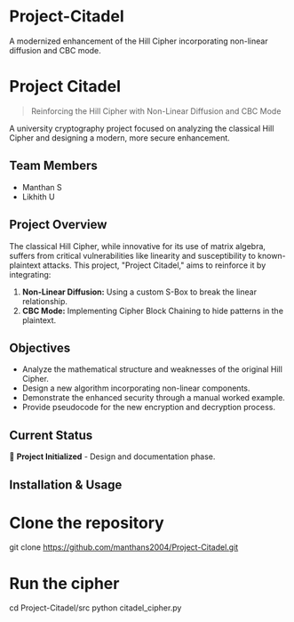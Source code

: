 # Project-Citadel
A modernized enhancement of the Hill Cipher incorporating non-linear diffusion and CBC mode.
# Project Citadel

> Reinforcing the Hill Cipher with Non-Linear Diffusion and CBC Mode

A university cryptography project focused on analyzing the classical Hill Cipher and designing a modern, more secure enhancement.

## Team Members
- Manthan S 
- Likhith U

## Project Overview
The classical Hill Cipher, while innovative for its use of matrix algebra, suffers from critical vulnerabilities like linearity and susceptibility to known-plaintext attacks. This project, "Project Citadel," aims to reinforce it by integrating:
1.  **Non-Linear Diffusion:** Using a custom S-Box to break the linear relationship.
2.  **CBC Mode:** Implementing Cipher Block Chaining to hide patterns in the plaintext.

## Objectives
- Analyze the mathematical structure and weaknesses of the original Hill Cipher.
- Design a new algorithm incorporating non-linear components.
- Demonstrate the enhanced security through a manual worked example.
- Provide pseudocode for the new encryption and decryption process.

## Current Status
🚧 **Project Initialized** - Design and documentation phase.

## Installation & Usage


# Clone the repository
git clone https://github.com/manthans2004/Project-Citadel.git

# Run the cipher
cd Project-Citadel/src
python citadel_cipher.py

